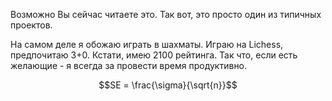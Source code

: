 Возможно Вы сейчас читаете это. Так вот, это просто один из типичных проектов.

На самом деле я обожаю играть в шахматы. Играю на Lichess, предпочитаю 3+0.
Кстати, имею 2100 рейтинга. Так что, если есть желающие - я всегда за провести время
продуктивно. 


```math
SE = \frac{\sigma}{\sqrt{n}}
```
